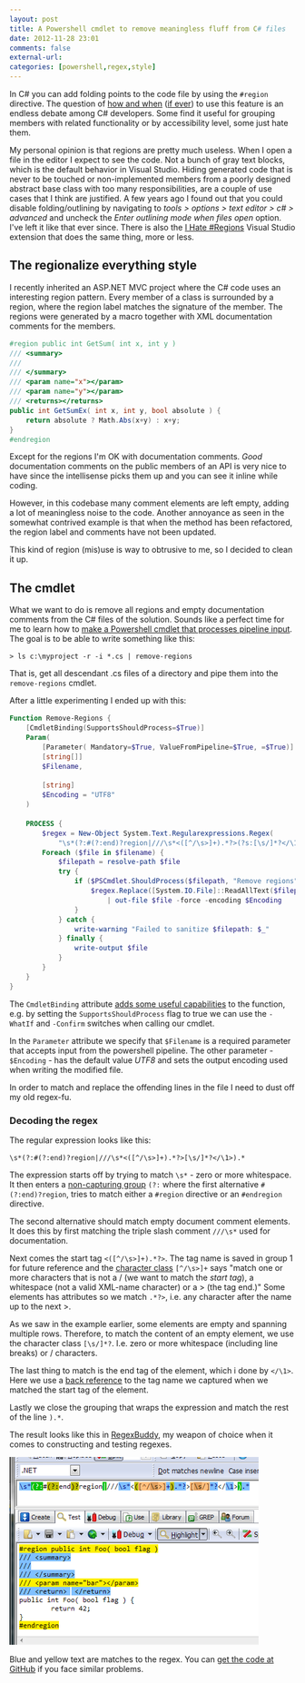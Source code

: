 ```yaml
---
layout: post
title: A Powershell cmdlet to remove meaningless fluff from C# files
date: 2012-11-28 23:01
comments: false
external-url:
categories: [powershell,regex,style] 
---
```


In C# you can add folding points to the code file by using the `#region` directive. The question of [how and when](http://stackoverflow.com/questions/755465/do-you-say-no-to-c-sharp-regions) ([if ever](http://www.codinghorror.com/blog/2008/07/the-problem-with-code-folding.html)) to use this feature is an endless debate among C# developers. Some find it useful for grouping members with related functionality or by accessibility level, some just hate them.

<!-- More -->

My personal opinion is that regions are pretty much useless. When I open a file in the editor I expect to see the code. Not a bunch of gray text blocks, which is the default behavior in Visual Studio. Hiding generated code that is never to be touched or non-implemented members from a poorly designed abstract base class with too many responsibilities, are a couple of use cases that I think are justified. A few years ago I found out that you could disable folding/outlining by navigating to _tools > options > text editor > c# > advanced_ and uncheck the _Enter outlining mode when files open_ option. I've left it like that ever since. There is also the [I Hate #Regions](http://visualstudiogallery.msdn.microsoft.com/0ca60d35-1e02-43b7-bf59-ac7deb9afbca) Visual Studio extension that does the same thing, more or less.

## The regionalize everything style

I recently inherited an ASP.NET MVC project where the C# code uses an interesting region pattern. Every member of a class is surrounded by a region, where the region label matches the signature of the member. The regions were generated by a macro together with XML documentation comments for the members. 
	
``` csharp Region wrapped method
#region public int GetSum( int x, int y )
/// <summary>
///
/// </summary>
/// <param name="x"></param>
/// <param name="y"></param>
/// <returns></returns>
public int GetSumEx( int x, int y, bool absolute ) {		
	return absolute ? Math.Abs(x+y) : x+y;
}
#endregion
```

Except for the regions I'm OK with documentation comments. _Good_ documentation comments on the public members of an API is very nice to have since the intellisense picks them up and you can see it inline while coding.

However, in this codebase many comment elements are left empty, adding a lot of meaningless noise to the code. Another annoyance as seen in the somewhat contrived example is that when the method has been refactored, the region label and comments have not been updated.

This kind of region (mis)use is way to obtrusive to me, so I decided to clean it up.

## The cmdlet

What we want to do is remove all regions and empty documentation comments from the C# files of the solution. Sounds like a perfect time for me to learn how to [make a Powershell cmdlet that processes pipeline input](http://blogs.technet.com/b/heyscriptingguy/archive/2011/05/10/use-the-pipeline-to-create-robust-powershell-functions.aspx). The goal is to be able to write something like this:
	
	> ls c:\myproject -r -i *.cs | remove-regions

That is, get all descendant .cs files of a directory and pipe them into the `remove-regions` cmdlet. 

After a little experimenting I ended up with this:

``` powershell Remove-Regions https://github.com/derantell/MyPsUtils/blob/master/Derantell.psm1 derantell.psm1
Function Remove-Regions {
    [CmdletBinding(SupportsShouldProcess=$True)]
    Param(
        [Parameter( Mandatory=$True, ValueFromPipeline=$True, =$True)]
        [string[]] 
        $Filename,

        [string] 
        $Encoding = "UTF8"
    )        
    
    PROCESS {
        $regex = New-Object System.Text.Regularexpressions.Regex(
            "\s*(?:#(?:end)?region|///\s*<([^/\s>]+).*?>(?s:[\s/]*?</\1>)).*")        
        Foreach ($file in $filename) {            
            $filepath = resolve-path $file
            try {                   
                if ($PSCmdlet.ShouldProcess($filepath, "Remove regions")) {
                    $regex.Replace([System.IO.File]::ReadAllText($filepath),"")`
                        | out-file $file -force -encoding $Encoding
                }
            } catch {
                write-warning "Failed to sanitize $filepath: $_"
            } finally {
                write-output $file
            } 
        }
    }
}
```

The `CmdletBinding` attribute [adds some useful capabilities](http://www.windowsitpro.com/blog/powershell-with-a-purpose-blog-36/windows-powershell/powershells-[cmdletbinding]-142114) to the function, e.g. by setting the `SupportsShouldProcess` flag to true we can use the `-WhatIf` and `-Confirm` switches when calling our cmdlet.

In the `Parameter` attribute we specify that `$Filename` is a required parameter that accepts input from the powershell pipeline. The other parameter - `$Encoding` - has the default value _UTF8_ and sets the output encoding used when writing the modified file.

In order to match and replace the offending lines in the file I need to dust off my old regex-fu.

### Decoding the regex

The regular expression looks like this:
	
	\s*(?:#(?:end)?region|///\s*<([^/\s>]+).*?>[\s/]*?</\1>).*

The expression starts off by trying to match `\s*` - zero or more whitespace. It then enters a [non-capturing group](http://www.regular-expressions.info/brackets.html) `(?:` where the first alternative `#(?:end)?region`, tries to match either a `#region` directive or an `#endregion` directive. 

The second alternative should match empty document comment elements. It does this by first matching the triple slash comment `///\s*` used for documentation. 

Next comes the start tag `<([^/\s>]+).*?>`. The tag name is saved in group 1 for future reference and the [character class](http://www.regular-expressions.info/charclass.html) `[^/\s>]+` says "match one or more characters that is not a / (we want to match the _start tag_), a whitespace (not a valid XML-name character) or a > (the tag end.)" Some elements has attributes so we match `.*?>`, i.e. any character after the name up to the next >. 

As we saw in the example earlier, some elements are empty and spanning multiple rows. Therefore, to match the content of an empty element, we use the character class `[\s/]*?`. I.e. zero or more whitespace (including line breaks) or / characters. 

The last thing to match is the end tag of the element, which i done by `</\1>`. Here we use a [back reference](http://www.regular-expressions.info/brackets.html) to the tag name we captured when we matched the start tag of the element.

Lastly we close the grouping that wraps the expression and match the rest of the line `).*`.

The result looks like this in [RegexBuddy](http://www.regexbuddy.com), my weapon of choice when it comes to constructing and testing regexes. 

![Screenshot of RegexBuddy](/images/regionregex.PNG)

Blue and yellow text are matches to the regex. You can [get the code at GitHub](https://github.com/derantell/MyPsUtils) if you face similar problems. 
